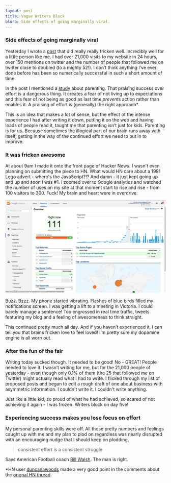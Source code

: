 ```yaml
---
layout: post
title: Vague Writers Block 
blurb: Side effects of going marginally viral.
---
```


<h3>Side effects of going marginally viral</h3>

Yesterday I wrote a <a href="http://joshsummers.co.uk/2015/02/16/Lego-1981-Beautiful-Advert/" target="_blank">post</a> that did really really fricken well. Incredibly well for a little person like me. I had over 21,000 visits to my website in 24 hours, over 150 mentions on twitter and the number of people that followed me on twitter close to doubled (to a mighty 52!). I don’t think anything I’ve ever done before has been so numerically successful in such a short amount of time. 

In the post I mentioned a <a href="http://www.bbc.co.uk/news/magazine-13128701" target="_blank">study</a> about parenting. That praising success over effort is a dangerous thing. It creates a fear of not living up to expectations and this fear of not being as good as last time <i>prevents</i> action rather than enables it. A praising of effort is (generally) the right approach*. 

This is an idea that makes a lot of sense, but the effect of the intense experience I had after writing it down, putting it on the web and having loads of people read it, taught me that parenting isn’t just for kids. Parenting is for us. Because sometimes the illogical part of our brain runs away with itself, getting in the way of the continued effort we need to put in to improve. 

<h3>It was fricken awesome</h3>

At about 9am I made it onto the front page of Hacker News. I wasn't even planning on submitting the piece to HN. What would HN care about a 1981 Lego advert - where's the JavaScript?!? And damn - it just kept going up and up and soon I was #1. I zoomed over to Google analytics and watched the number of uses on my site at that moment start to rise and rise - from 100 visitors to 300. Fuck! My brain and heart were in overdrive. 

<img src="/images/gafun.png" class="half">

Buzz. Bzzz. My phone started vibrating. Flashes of blue birds filled my notifications screen. I was getting a lift to a meeting in Victoria. I could barely manage a sentence! Too engrossed in real time traffic, tweets featuring my blog and a feeling of awesomeness to think straight.

This continued pretty much all day. And if you haven’t experienced it, I can tell you that brains fricken love to feel loved! I’m pretty sure my dopamine engine is all worn out. 

<h3>After the fun of the fair</h3>

Writing today sucked though. It needed to be good! No - GREAT! People needed to love it. I wasn’t writing for me, but for the 21,000 people of yesterday - even though only 0.1% of them (the 25 that followed me on Twitter) might actually read what I had to write. I flicked through my list of proposed posts and began to edit a rough draft of one about business with asymmetric information. I couldn't write it. I couldn't write anything.

Just like a little kid, so proud of what he had achieved, so scared of not achieving it again - I was frozen. Writers block on day five! 

<h3>Experiencing success makes you lose focus on effort</h3>

My personal parenting skills were off. All those pretty numbers and feelings caught up with me and my plan to plod on regardless was nearly disrupted with an encouraging nudge that I should keep on plodding. 

> consistent effort is a consistent struggle

Says American Football coach <a href="http://www.amazon.co.uk/The-Score-Takes-Care-Itself/dp/1591843472" target="_blank">Bill Walsh</a>. The man is right.<br>

*HN user <a href="https://news.ycombinator.com/user?id=duncanawoods" target="_blank">duncanawoods</a> made a very good point in the comments about the <a href="https://news.ycombinator.com/item?id=9061309">orignal HN thread</a>. 

